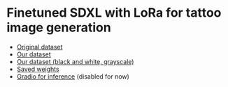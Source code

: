 # Finetuned SDXL with LoRa for tattoo image generation
- [Original dataset](https://huggingface.co/datasets/Drozdik/tattoo_v3)
- [Our dataset](https://huggingface.co/datasets/Darebal/tattoo_unique)
- [Our dataset (black and white, grayscale)](https://huggingface.co/datasets/Darebal/tattoo_unique_grayscale)
- [Saved weights](https://huggingface.co/Darebal/sdxl_lora/tree/main)
- [Gradio for inference](https://huggingface.co/spaces/redr1g/tatoo_lora) (disabled for now)
